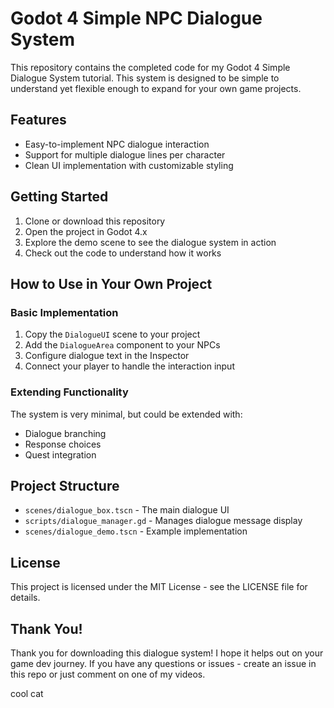 # Godot 4 Simple NPC Dialogue System

This repository contains the completed code for my Godot 4 Simple Dialogue System tutorial. This system is designed to be simple to understand yet flexible enough to expand for your own game projects.

## Features

- Easy-to-implement NPC dialogue interaction
- Support for multiple dialogue lines per character
- Clean UI implementation with customizable styling

## Getting Started

1. Clone or download this repository
2. Open the project in Godot 4.x
3. Explore the demo scene to see the dialogue system in action
4. Check out the code to understand how it works

## How to Use in Your Own Project

### Basic Implementation

1. Copy the `DialogueUI` scene to your project
2. Add the `DialogueArea` component to your NPCs
3. Configure dialogue text in the Inspector
4. Connect your player to handle the interaction input

### Extending Functionality

The system is very minimal, but could be extended with:
- Dialogue branching
- Response choices
- Quest integration

## Project Structure

- `scenes/dialogue_box.tscn` - The main dialogue UI
- `scripts/dialogue_manager.gd` - Manages dialogue message display
- `scenes/dialogue_demo.tscn` - Example implementation

## License

This project is licensed under the MIT License - see the LICENSE file for details.

## Thank You!

Thank you for downloading this dialogue system! I hope it helps out on your game dev journey.
If you have any questions or issues - create an issue in this repo or just comment on one of my videos.

cool cat
